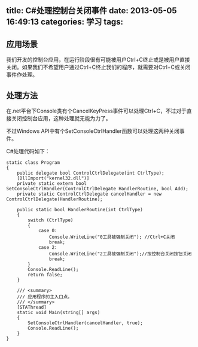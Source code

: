 title: C#处理控制台关闭事件
date: 2013-05-05 16:49:13
categories: 学习
tags:
---

## 应用场景

我们开发的控制台应用，在运行阶段很有可能被用户Ctrl+C终止或是被用户直接关闭。如果我们不希望用户通过Ctrl+C终止我们的程序，就需要对Ctrl+C或关闭事件作处理。

<!--more-->

## 处理方法

在.net平台下Console类有个CancelKeyPress事件可以处理Ctrl+C，不过对于直接关闭控制台应用，这种处理就无能为力了。

不过Windows API中有个SetConsoleCtrlHandler函数可以处理这两种关闭事件。

C#处理代码如下：

```
static class Program
{
    public delegate bool ControlCtrlDelegate(int CtrlType);
    [DllImport("kernel32.dll")]
    private static extern bool SetConsoleCtrlHandler(ControlCtrlDelegate HandlerRoutine, bool Add);
    private static ControlCtrlDelegate cancelHandler = new ControlCtrlDelegate(HandlerRoutine);

    public static bool HandlerRoutine(int CtrlType)
    {
        switch (CtrlType)
        {
            case 0:
                Console.WriteLine("0工具被强制关闭"); //Ctrl+C关闭  
                break;
            case 2:
                Console.WriteLine("2工具被强制关闭");//按控制台关闭按钮关闭  
                break;
        }
        Console.ReadLine();
        return false;
    }  

    /// <summary>
    /// 应用程序的主入口点。
    /// </summary>
    [STAThread]
    static void Main(string[] args)
    {
        SetConsoleCtrlHandler(cancelHandler, true);
        Console.ReadLine();
    }
}
```
